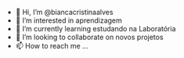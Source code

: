 - 👋 Hi, I’m @biancacristinaalves
- 👀 I’m interested in aprendizagem
- 🌱 I’m currently learning  estudando na Laboratória
- 💞️ I’m looking to collaborate on  novos projetos
- 📫 How to reach me ...

<!---
biancacristinaalves/biancacristinaalves is a ✨ special ✨ repository because its `README.md` (this file) appears on your GitHub profile.
You can click the Preview link to take a look at your changes.
--->
